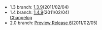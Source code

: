 - 1.3 branch: [1.3.9](http://www.symfony-project.org/installation)(2011/02/04)
- 1.4 branch: [1.4.9](http://www.symfony-project.org/installation)(2011/02/04)<br />
  [Changelog](/changelog/1_4)
- 2.0 branch: [Preview Release 6](http://symfony-reloaded.org/code)(2011/02/05)
